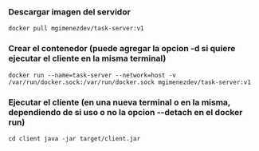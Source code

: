 ### Descargar imagen del servidor
``
docker pull mgimenezdev/task-server:v1
``

### Crear el contenedor (puede agregar la opcion -d si quiere ejecutar el cliente en la misma terminal)
``
docker run --name=task-server --network=host -v /var/run/docker.sock:/var/run/docker.sock mgimenezdev/task-server:v1
``

### Ejecutar el cliente (en una nueva terminal o en la misma, dependiendo de si uso o no la opcion --detach en el docker run)
``
cd client
java -jar target/client.jar
``

